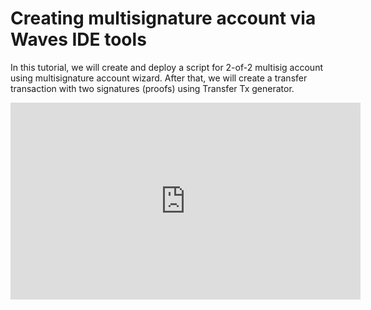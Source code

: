 # Creating multisignature account via Waves IDE tools

In this tutorial, we will create and deploy a script for 2-of-2 multisig account using multisignature account wizard. After that, we will create a transfer transaction with two signatures (proofs) using Transfer Tx generator.

<iframe width="560" height="315" src="https://www.youtube.com/embed/8DKRGnwsBjk?rel=0" frameborder="0" allow="accelerometer; autoplay; encrypted-media; gyroscope; picture-in-picture" allowfullscreen></iframe>
